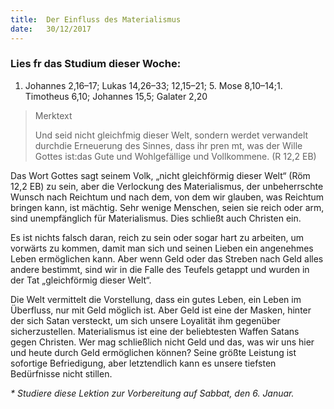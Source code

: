 ```yaml
---
title:  Der Einfluss des Materialismus
date:   30/12/2017
---
```


### Lies fr das Studium dieser Woche: 
1. Johannes 2,16–17; Lukas 14,26–33; 12,15–21; 5. Mose 8,10–14;1. Timotheus 6,10; Johannes 15,5; Galater 2,20 

> <p>Merktext</p> 
> Und seid nicht gleichfmig dieser Welt, sondern werdet verwandelt durchdie Erneuerung des Sinnes, dass ihr pren mt, was der Wille Gottes ist:das Gute und Wohlgefällige und Vollkommene. (R 12,2 EB) 

Das Wort Gottes sagt seinem Volk, „nicht gleichförmig dieser Welt“ (Röm 12,2 EB) zu sein, aber die Verlockung des Materialismus, der unbeherrschte Wunsch nach Reichtum und nach dem, von dem wir glauben, was Reichtum bringen kann, ist mächtig. Sehr wenige Menschen, seien sie reich oder arm, sind unempfänglich für Materialismus. Dies schließt auch Christen ein. 

Es ist nichts falsch daran, reich zu sein oder sogar hart zu arbeiten, um vorwärts zu kommen, damit man sich und seinen Lieben ein angenehmes Leben ermöglichen kann. Aber wenn Geld oder das Streben nach Geld alles andere bestimmt, sind wir in die Falle des Teufels getappt und wurden in der Tat „gleichförmig dieser Welt“. 

Die Welt vermittelt die Vorstellung, dass ein gutes Leben, ein Leben im Überfluss, nur mit Geld möglich ist. Aber Geld ist eine der Masken, hinter der sich Satan versteckt, um sich unsere Loyalität ihm gegenüber sicherzustellen. Materialismus ist eine der beliebtesten Waffen Satans gegen Christen. Wer mag schließlich nicht Geld und das, was wir uns hier und heute durch Geld ermöglichen können? Seine größte Leistung ist sofortige Befriedigung, aber letztendlich kann es unsere tiefsten Bedürfnisse nicht stillen. 

_* Studiere diese Lektion zur Vorbereitung auf Sabbat, den 6. Januar._
